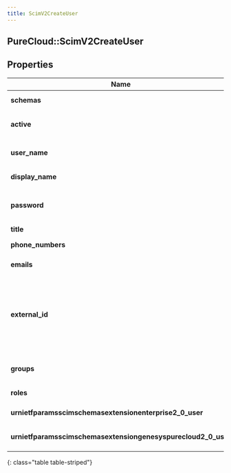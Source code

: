 ```yaml
---
title: ScimV2CreateUser
---
```

## PureCloud::ScimV2CreateUser

## Properties

|Name | Type | Description | Notes|
|------------ | ------------- | ------------- | -------------|
| **schemas** | **Array&lt;String&gt;** | The list of supported schemas. | [optional] |
| **active** | **BOOLEAN** | Indicates whether the user&#39;s administrative status is active. | [optional] |
| **user_name** | **String** | The user&#39;s Genesys Cloud email address. Must be unique. | |
| **display_name** | **String** | The display name of the user. | |
| **password** | **String** | The new password for the Genesys Cloud user. Does not return an existing password. | [optional] |
| **title** | **String** | The user&#39;s title. | [optional] |
| **phone_numbers** | [**Array&lt;ScimPhoneNumber&gt;**](ScimPhoneNumber.html) | The list of the user&#39;s phone numbers. | [optional] |
| **emails** | [**Array&lt;ScimEmail&gt;**](ScimEmail.html) | The list of the user&#39;s email addresses. | [optional] |
| **external_id** | **String** | The external ID of the user. Set by the provisioning client. \&quot;caseExact\&quot; is set to \&quot;true\&quot;. \&quot;mutability\&quot; is set to \&quot;readWrite\&quot;. | [optional] |
| **groups** | [**Array&lt;ScimV2GroupReference&gt;**](ScimV2GroupReference.html) | The list of groups that the user is a member of. | [optional] |
| **roles** | [**Array&lt;ScimUserRole&gt;**](ScimUserRole.html) | The list of roles assigned to the user. | [optional] |
| **urnietfparamsscimschemasextensionenterprise2_0_user** | [**ScimV2EnterpriseUser**](ScimV2EnterpriseUser.html) | The URI of the schema for the enterprise user. | [optional] |
| **urnietfparamsscimschemasextensiongenesyspurecloud2_0_user** | [**ScimUserExtensions**](ScimUserExtensions.html) | The URI of the schema for the Genesys Cloud user. | [optional] |
{: class="table table-striped"}



